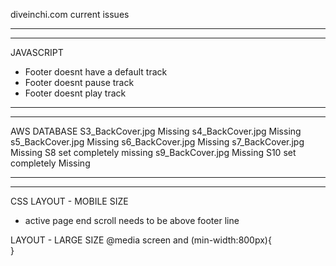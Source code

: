 diveinchi.com current issues

______________________________________
______________________________________
JAVASCRIPT


- Footer doesnt have a default track
- Footer doesnt pause track
- Footer doesnt play track

______________________________________
______________________________________
AWS DATABASE
S3_BackCover.jpg Missing
s4_BackCover.jpg Missing
s5_BackCover.jpg Missing 
s6_BackCover.jpg Missing
s7_BackCover.jpg Missing
S8 set completely missing
s9_BackCover.jpg Missing
S10 set completely Missing
______________________________________
______________________________________
CSS
LAYOUT - MOBILE SIZE
- active page end scroll needs to be above footer line

LAYOUT - LARGE SIZE
@media screen and (min-width:800px){   
}


